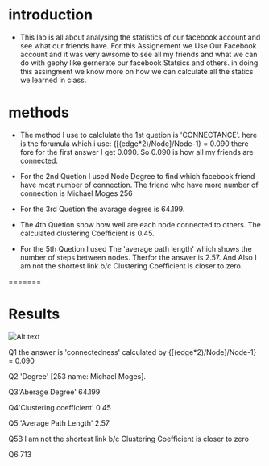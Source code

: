 # introduction
- This lab is all about analysing the statistics of our facebook account and see what our friends have. For this Assignement we Use Our Facebook account and it was very awsome to see all my friends and what we can do with gephy like gernerate our facebook Statsics and others. in doing this assingment we know more on how we can calculate all the statics we learned in class.
 
# methods

- The method I use to calclulate the 1st quetion is 'CONNECTANCE'. here is the forumula which i use:
	{[(edge*2)/Node]/Node-1} = 0.090
	there fore for the first answer I get 0.090. So 0.090 is how all my friends are connected.	

- For the 2nd Quetion I used Node Degree to find which facebook friend have most number of connection. The friend who have more number of connection is Michael Moges 256
- For the 3rd Quetion the avarage degree is 64.199.
- The 4th Quetion show how well are each node connected to others. The calculated clustering Coefficient is 0.45.
- For the 5th Quetion I used The 'average path length' which shows the number of steps between nodes. Therfor the answer is 2.57. And Also I am not the shortest link b/c Clustering Coefficient is closer to zero.

=======

Results
===============
![Alt text](socialnets18/assignments/Facebook_data.svg)


Q1 the answer is 'connectedness'  calculated by {[(edge*2)/Node]/Node-1} = 0.090

Q2 'Degree' [253 name: Michael Moges].

Q3'Aberage Degree' 64.199


Q4'Clustering coefficient' 0.45

Q5 'Average Path Length' 2.57

Q5B I am not the shortest link b/c Clustering Coefficient is closer to zero

Q6 713